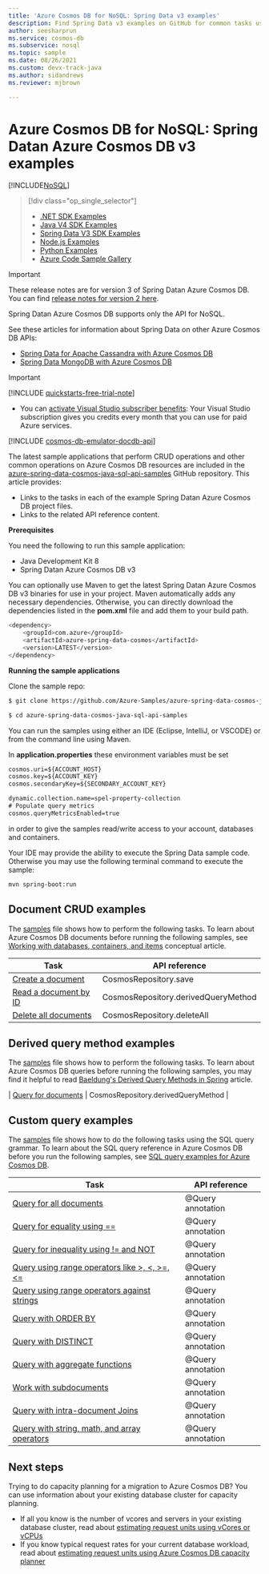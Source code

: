 ```yaml
---
title: 'Azure Cosmos DB for NoSQL: Spring Data v3 examples'
description: Find Spring Data v3 examples on GitHub for common tasks using the Azure Cosmos DB for NoSQL, including CRUD operations.
author: seesharprun
ms.service: cosmos-db
ms.subservice: nosql
ms.topic: sample
ms.date: 08/26/2021
ms.custom: devx-track-java
ms.author: sidandrews
ms.reviewer: mjbrown

---
```

# Azure Cosmos DB for NoSQL: Spring Datan Azure Cosmos DB v3 examples
[!INCLUDE[NoSQL](../includes/appliesto-nosql.md)]

> [!div class="op_single_selector"]
> * [.NET SDK Examples](samples-dotnet.md)
> * [Java V4 SDK Examples](samples-java.md)
> * [Spring Data V3 SDK Examples](samples-java-spring-data.md)
> * [Node.js Examples](samples-nodejs.md)
> * [Python Examples](samples-python.md)
> * [Azure Code Sample Gallery](https://azure.microsoft.com/resources/samples/?sort=0&service=cosmos-db)
> 
> 

> [!IMPORTANT]  
> These release notes are for version 3 of Spring Datan Azure Cosmos DB. You can find [release notes for version 2 here](sdk-java-spring-data-v2.md). 
>
> Spring Datan Azure Cosmos DB supports only the API for NoSQL.
>
> See these articles for information about Spring Data on other Azure Cosmos DB APIs:
> * [Spring Data for Apache Cassandra with Azure Cosmos DB](/azure/developer/java/spring-framework/configure-spring-data-apache-cassandra-with-cosmos-db)
> * [Spring Data MongoDB with Azure Cosmos DB](/azure/developer/java/spring-framework/configure-spring-data-mongodb-with-cosmos-db)
>

> [!IMPORTANT]  
>[!INCLUDE [quickstarts-free-trial-note](../../../includes/quickstarts-free-trial-note.md)]
>  
>- You can [activate Visual Studio subscriber benefits](https://azure.microsoft.com/pricing/member-offers/msdn-benefits-details/?ref=microsoft.com&utm_source=microsoft.com&utm_medium=docs&utm_campaign=visualstudio): Your Visual Studio subscription gives you credits every month that you can use for paid Azure services.
>
>[!INCLUDE [cosmos-db-emulator-docdb-api](../includes/cosmos-db-emulator-docdb-api.md)]
>

The latest sample applications that perform CRUD operations and other common operations on Azure Cosmos DB resources are included in the [azure-spring-data-cosmos-java-sql-api-samples](https://github.com/Azure-Samples/azure-spring-data-cosmos-java-sql-api-samples) GitHub repository. This article provides:

* Links to the tasks in each of the example Spring Datan Azure Cosmos DB project files. 
* Links to the related API reference content.

**Prerequisites**

You need the following to run this sample application:

* Java Development Kit 8
* Spring Datan Azure Cosmos DB v3

You can optionally use Maven to get the latest Spring Datan Azure Cosmos DB v3 binaries for use in your project. Maven automatically adds any necessary dependencies. Otherwise, you can directly download the dependencies listed in the **pom.xml** file and add them to your build path.

```bash
<dependency>
	<groupId>com.azure</groupId>
	<artifactId>azure-spring-data-cosmos</artifactId>
	<version>LATEST</version>
</dependency>
```

**Running the sample applications**

Clone the sample repo:
```bash
$ git clone https://github.com/Azure-Samples/azure-spring-data-cosmos-java-sql-api-samples

$ cd azure-spring-data-cosmos-java-sql-api-samples
```

You can run the samples using either an IDE (Eclipse, IntelliJ, or VSCODE) or from the command line using Maven.

In **application.properties** these environment variables must be set

```xml
cosmos.uri=${ACCOUNT_HOST}
cosmos.key=${ACCOUNT_KEY}
cosmos.secondaryKey=${SECONDARY_ACCOUNT_KEY}

dynamic.collection.name=spel-property-collection
# Populate query metrics
cosmos.queryMetricsEnabled=true
```

in order to give the samples read/write access to your account, databases and containers.

Your IDE may provide the ability to execute the Spring Data sample code. Otherwise you may use the following terminal command to execute the sample:

```bash
mvn spring-boot:run
```

## Document CRUD examples
The [samples](https://github.com/Azure-Samples/azure-spring-data-cosmos-java-sql-api-samples/blob/main/src/main/java/com/azure/cosmos/springexamples/quickstart/sync/SampleApplication.java) file shows how to perform the following tasks. To learn about Azure Cosmos DB documents before running the following samples, see [Working with databases, containers, and items](../account-databases-containers-items.md) conceptual article.

| Task | API reference |
| --- | --- |
| [Create a document](https://github.com/Azure-Samples/azure-spring-data-cosmos-java-sql-api-samples/blob/main/src/main/java/com/azure/cosmos/springexamples/quickstart/sync/SampleApplication.java#L46-L47) | CosmosRepository.save |
| [Read a document by ID](https://github.com/Azure-Samples/azure-spring-data-cosmos-java-sql-api-samples/blob/main/src/main/java/com/azure/cosmos/springexamples/quickstart/sync/SampleApplication.java#L56-L58) | CosmosRepository.derivedQueryMethod |
| [Delete all documents](https://github.com/Azure-Samples/azure-spring-data-cosmos-java-sql-api-samples/blob/main/src/main/java/com/azure/cosmos/springexamples/quickstart/sync/SampleApplication.java#L39-L41) | CosmosRepository.deleteAll |

## Derived query method examples
The [samples](https://github.com/Azure-Samples/azure-spring-data-cosmos-java-sql-api-samples/blob/main/src/main/java/com/azure/cosmos/springexamples/quickstart/sync/SampleApplication.java) file shows how to perform the following tasks. To learn about Azure Cosmos DB queries before running the following samples, you may find it helpful to read [Baeldung's Derived Query Methods in Spring](https://www.baeldung.com/spring-data-derived-queries) article.

| [Query for documents](https://github.com/Azure-Samples/azure-spring-data-cosmos-java-sql-api-samples/blob/main/src/main/java/com/azure/cosmos/springexamples/quickstart/sync/SampleApplication.java#L73-L77) | CosmosRepository.derivedQueryMethod |

## Custom query examples
The [samples](https://github.com/Azure-Samples/azure-spring-data-cosmos-java-sql-api-samples/blob/main/src/main/java/com/azure/cosmos/springexamples/quickstart/sync/SampleApplication.java) file shows how to do the following tasks using the SQL query grammar. To learn about the SQL query reference in Azure Cosmos DB before you run the following samples, see [SQL query examples for Azure Cosmos DB](query/getting-started.md). 


| Task | API reference |
| --- | --- |
| [Query for all documents](https://github.com/Azure-Samples/azure-spring-data-cosmos-java-sql-api-samples/blob/main/src/main/java/com/azure/cosmos/springexamples/quickstart/sync/UserRepository.java#L20-L22) | @Query annotation |
| [Query for equality using ==](https://github.com/Azure-Samples/azure-spring-data-cosmos-java-sql-api-samples/blob/main/src/main/java/com/azure/cosmos/springexamples/quickstart/sync/UserRepository.java#L24-L26) | @Query annotation |
| [Query for inequality using != and NOT](https://github.com/Azure-Samples/azure-spring-data-cosmos-java-sql-api-samples/blob/main/src/main/java/com/azure/cosmos/springexamples/quickstart/sync/UserRepository.java#L28-L38) | @Query annotation |
| [Query using range operators like >, <, >=, <=](https://github.com/Azure-Samples/azure-spring-data-cosmos-java-sql-api-samples/blob/main/src/main/java/com/azure/cosmos/springexamples/quickstart/sync/UserRepository.java#L40-L42) | @Query annotation |
| [Query using range operators against strings](https://github.com/Azure-Samples/azure-spring-data-cosmos-java-sql-api-samples/blob/main/src/main/java/com/azure/cosmos/springexamples/quickstart/sync/UserRepository.java#L44-L46) | @Query annotation |
| [Query with ORDER BY](https://github.com/Azure-Samples/azure-spring-data-cosmos-java-sql-api-samples/blob/main/src/main/java/com/azure/cosmos/springexamples/quickstart/sync/UserRepository.java#L48-L50) | @Query annotation |
| [Query with DISTINCT](https://github.com/Azure-Samples/azure-spring-data-cosmos-java-sql-api-samples/blob/main/src/main/java/com/azure/cosmos/springexamples/quickstart/sync/UserRepository.java#L52-L54) | @Query annotation |
| [Query with aggregate functions](https://github.com/Azure-Samples/azure-spring-data-cosmos-java-sql-api-samples/blob/main/src/main/java/com/azure/cosmos/springexamples/quickstart/sync/UserRepository.java#L56-L62) | @Query annotation |
| [Work with subdocuments](https://github.com/Azure-Samples/azure-spring-data-cosmos-java-sql-api-samples/blob/main/src/main/java/com/azure/cosmos/springexamples/quickstart/sync/UserRepository.java#L64-L66) | @Query annotation |
| [Query with intra-document Joins](https://github.com/Azure-Samples/azure-spring-data-cosmos-java-sql-api-samples/blob/main/src/main/java/com/azure/cosmos/springexamples/quickstart/sync/UserRepository.java#L68-L85) | @Query annotation |
| [Query with string, math, and array operators](https://github.com/Azure-Samples/azure-spring-data-cosmos-java-sql-api-samples/blob/main/src/main/java/com/azure/cosmos/springexamples/quickstart/sync/UserRepository.java#L87-L97) | @Query annotation |

## Next steps

Trying to do capacity planning for a migration to Azure Cosmos DB? You can use information about your existing database cluster for capacity planning.
* If all you know is the number of vcores and servers in your existing database cluster, read about [estimating request units using vCores or vCPUs](../convert-vcore-to-request-unit.md) 
* If you know typical request rates for your current database workload, read about [estimating request units using Azure Cosmos DB capacity planner](estimate-ru-with-capacity-planner.md)